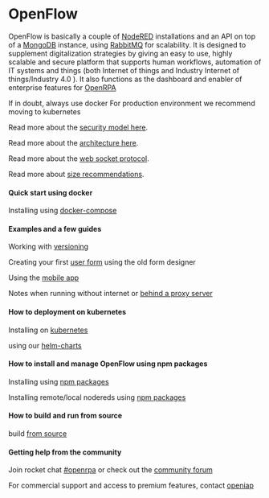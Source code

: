 # OpenFlow

OpenFlow is basically a couple of [NodeRED](https://nodered.org/) installations and an API on top of a [MongoDB](https://www.mongodb.com/) instance, using [RabbitMQ](https://www.rabbitmq.com/) for scalability. It is designed to supplement digitalization strategies by giving an easy to use, highly scalable and secure platform that supports human workflows, automation of IT systems and things (both Internet of things and  Industry Internet of things/Industry 4.0 ). It also functions as the dashboard and enabler of enterprise features for [OpenRPA](https://github.com/open-rpa/openrpa)

If in doubt, always use docker
For production environment we recommend moving to kubernetes

Read more about the [security model here](securitymodel).

Read more about the [architecture here](architecture).

Read more about the [web socket protocol](protocol).

Read more about [size recommendations](requirements).

#### Quick start using docker
Installing using [docker-compose](dockercompose)

#### Examples and a few guides

Working with [versioning](versioning)

Creating your first [user form](forms_old) using the old form designer

Using the [mobile app](mobileapp)

Notes when running without internet or [behind a proxy server](proxy)

#### How to deployment on kubernetes

Installing on [kubernetes](kubernetes)

using our [helm-charts](https://github.com/open-rpa/helm-charts/)

#### How to install and manage OpenFlow using npm packages
Installing using [npm packages](npmopenflow)

Installing remote/local nodereds using [npm packages](npmnodered)

#### How to build and run from source
build [from source](buildsource)

#### Getting help from the community
Join rocket chat [#openrpa](https://rocket.openiap.io/)
or check out the [community forum](https://nn.openiap.io/)

For commercial support and access to premium features, contact [openiap](https://openiap.io/)
